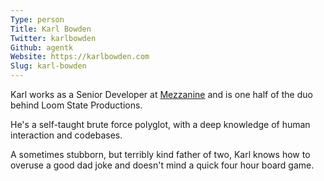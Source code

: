 ```yaml
---
Type: person
Title: Karl Bowden
Twitter: karlbowden
Github: agentk
Website: https://karlbowden.com
Slug: karl-bowden
---
```


Karl works as a Senior Developer at [Mezzanine](http://mezzanine.co) and is one half of the duo behind Loom State Productions.

He's a self-taught brute force polyglot, with a deep knowledge of human interaction and codebases.

A sometimes stubborn, but terribly kind father of two, Karl knows how to overuse a good dad joke and doesn't mind a quick four hour board game.
